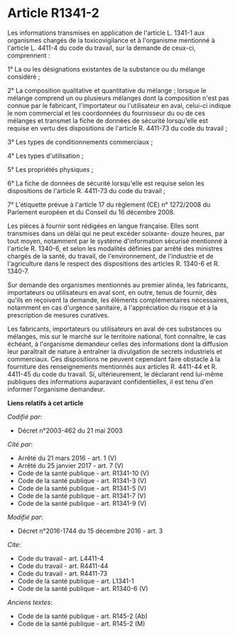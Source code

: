 # Article R1341-2

Les informations transmises en application de l'article L. 1341-1 aux organismes chargés de la toxicovigilance et à
l'organisme mentionné à l'article L. 4411-4 du code du travail, sur la demande de ceux-ci, comprennent : 

1° La ou les désignations existantes de la substance ou du mélange considéré ; 

2° La composition qualitative et quantitative du mélange ; lorsque le mélange comprend un ou plusieurs mélanges dont la
composition n'est pas connue par le fabricant, l'importateur ou l'utilisateur en aval, celui-ci indique le nom commercial et
les coordonnées du fournisseur du ou de ces mélanges et transmet la fiche de données de sécurité lorsqu'elle est requise en
vertu des dispositions de l'article R. 4411-73 du code du travail ; 

3° Les types de conditionnements commerciaux ; 

4° Les types d'utilisation ; 

5° Les propriétés physiques ; 

6° La fiche de données de sécurité lorsqu'elle est requise selon les dispositions de l'article R. 4411-73 du code du
travail ; 

7° L'étiquette prévue à l'article 17 du règlement (CE) n° 1272/2008 du Parlement européen et du Conseil du 16 décembre 2008. 

Les pièces à fournir sont rédigées en langue française. Elles sont transmises dans un délai qui ne peut excéder soixante-
douze heures, par tout moyen, notamment par le système d'information sécurisé mentionné à l'article R. 1340-6, et selon les
modalités définies par arrêté des ministres chargés de la santé, du travail, de l'environnement, de l'industrie et de
l'agriculture dans le respect des dispositions des articles R. 1340-6 et R. 1340-7. 

Sur demande des organismes mentionnés au premier alinéa, les fabricants, importateurs ou utilisateurs en aval sont, en outre,
tenus de fournir, dès qu'ils en reçoivent la demande, les éléments complémentaires nécessaires, notamment en cas d'urgence
sanitaire, à l'appréciation du risque et à la prescription de mesures curatives. 

Les fabricants, importateurs ou utilisateurs en aval de ces substances ou mélanges, mis sur le marché sur le territoire
national, font connaître, le cas échéant, à l'organisme demandeur celles des informations dont la diffusion leur paraîtrait
de nature à entraîner la divulgation de secrets industriels et commerciaux. Ces dispositions ne peuvent cependant faire
obstacle à la fourniture des renseignements mentionnés aux articles R. 4411-44 et R. 4411-45 du code du travail. Si,
ultérieurement, le déclarant rend lui-même publiques des informations auparavant confidentielles, il est tenu d'en informer
l'organisme demandeur.

**Liens relatifs à cet article**

_Codifié par_:

  - Décret n°2003-462 du 21 mai 2003

_Cité par_:

  - Arrêté du 21 mars 2016 - art. 1 (V)
  - Arrêté du 25 janvier 2017 - art. 7 (V)
  - Code de la santé publique - art. R1341-10 (V)
  - Code de la santé publique - art. R1341-3 (V)
  - Code de la santé publique - art. R1341-5 (V)
  - Code de la santé publique - art. R1341-7 (V)
  - Code de la santé publique - art. R1341-9 (V)

_Modifié par_:

  - Décret n°2016-1744 du 15 décembre 2016 - art. 3

_Cite_:

  - Code du travail - art. L4411-4
  - Code du travail - art. R4411-44
  - Code du travail - art. R4411-73
  - Code de la santé publique - art. L1341-1
  - Code de la santé publique - art. R1340-6 (V)

_Anciens textes_:

  - Code de la santé publique - art. R145-2 (Ab)
  - Code de la santé publique - art. R145-2 (M)
